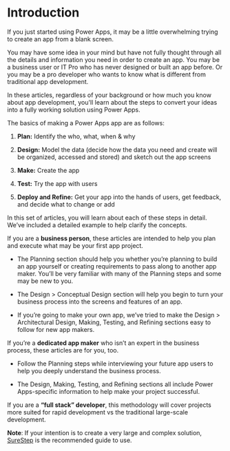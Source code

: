 Introduction
============

If you just started using Power Apps, it may be a little overwhelming trying to
create an app from a blank screen.

You may have some idea in your mind but have not fully thought through all the
details and information you need in order to create an app. You may be a
business user or IT Pro who has never designed or built an app before. Or you
may be a pro developer who wants to know what is different from traditional app
development.

In these articles, regardless of your background or how much you know about app
development, you'll learn about the steps to convert your ideas into a fully
working solution using Power Apps.

The basics of making a Power Apps app are as follows:

1. **Plan:** Identify the who, what, when & why

2. **Design:** Model the data (decide how the data you need and create will be
    organized, accessed and stored) and sketch out the app screens

3. **Make:** Create the app

4. **Test:** Try the app with users

5. **Deploy and Refine:** Get your app into the hands of users, get feedback,
    and decide what to change or add

In this set of articles, you will learn about each of these steps in detail.
We’ve included a detailed example to help clarify the concepts.

If you are a **business person**, these articles are intended to help you plan
and execute what may be your first app project.

- The Planning section should help you whether you’re planning to build an app
    yourself or creating requirements to pass along to another app maker. You’ll
    be very familiar with many of the Planning steps and some may be new to you.

- The Design \> Conceptual Design section will help you begin to turn your
    business process into the screens and features of an app.

- If you’re going to make your own app, we’ve tried to make the Design \>
    Architectural Design, Making, Testing, and Refining sections easy to follow
    for new app makers.

If you’re a **dedicated app maker** who isn’t an expert in the business process,
these articles are for you, too.

- Follow the Planning steps while interviewing your future app users to help
    you deeply understand the business process.

- The Design, Making, Testing, and Refining sections all include Power
    Apps-specific information to help make your project successful.

If you are a **“full stack” developer**, this methodology will cover projects
more suited for rapid development vs the traditional large-scale development.

**Note**: If your intention is to create a very large and complex solution,
[SureStep](https://mbs.microsoft.com/customersource/Global/SureStep) is the
recommended guide to use.
